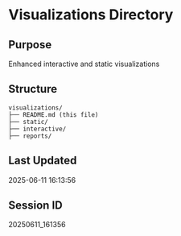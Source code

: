 # Visualizations Directory

## Purpose
Enhanced interactive and static visualizations

## Structure
```
visualizations/
├── README.md (this file)
├── static/
├── interactive/
├── reports/
```


## Last Updated
2025-06-11 16:13:56

## Session ID
20250611_161356
